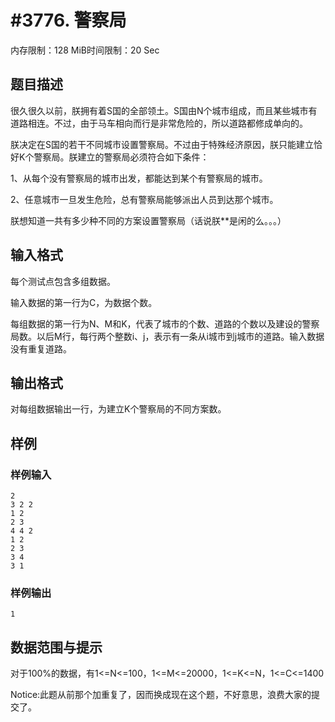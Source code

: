 # #3776. 警察局

内存限制：128 MiB时间限制：20 Sec

## 题目描述

很久很久以前，朕拥有着S国的全部领土。S国由N个城市组成，而且某些城市有道路相连。不过，由于马车相向而行是非常危险的，所以道路都修成单向的。

朕决定在S国的若干不同城市设置警察局。不过由于特殊经济原因，朕只能建立恰好K个警察局。朕建立的警察局必须符合如下条件：

1、从每个没有警察局的城市出发，都能达到某个有警察局的城市。

2、任意城市一旦发生危险，总有警察局能够派出人员到达那个城市。

朕想知道一共有多少种不同的方案设置警察局（话说朕**是闲的么。。。）

## 输入格式

每个测试点包含多组数据。

输入数据的第一行为C，为数据个数。

每组数据的第一行为N、M和K，代表了城市的个数、道路的个数以及建设的警察局数。以后M行，每行两个整数i、j，表示有一条从i城市到j城市的道路。输入数据没有重复道路。

## 输出格式

对每组数据输出一行，为建立K个警察局的不同方案数。

## 样例

### 样例输入

    
    2
    3 2 2
    1 2
    2 3
    4 4 2
    1 2
    2 3
    3 4
    3 1
    
    
    

### 样例输出

    
    1
    
    

## 数据范围与提示

对于100%的数据，有1<=N<=100，1<=M<=20000，1<=K<=N，1<=C<=1400

Notice:此题从前那个加重复了，因而换成现在这个题，不好意思，浪费大家的提交了。
